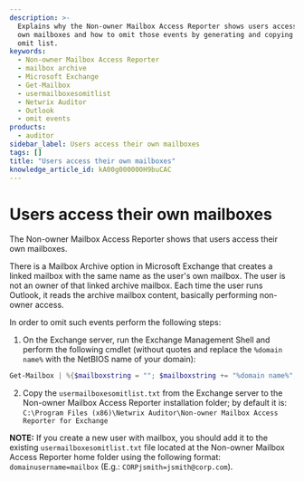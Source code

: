 ```yaml
---
description: >-
  Explains why the Non-owner Mailbox Access Reporter shows users accessing their
  own mailboxes and how to omit those events by generating and copying a mailbox
  omit list.
keywords:
  - Non-owner Mailbox Access Reporter
  - mailbox archive
  - Microsoft Exchange
  - Get-Mailbox
  - usermailboxesomitlist
  - Netwrix Auditor
  - Outlook
  - omit events
products:
  - auditor
sidebar_label: Users access their own mailboxes
tags: []
title: "Users access their own mailboxes"
knowledge_article_id: kA00g000000H9buCAC
---
```


# Users access their own mailboxes

The Non-owner Mailbox Access Reporter shows that users access their own mailboxes.

There is a Mailbox Archive option in Microsoft Exchange that creates a linked mailbox with the same name as the user's own mailbox. The user is not an owner of that linked archive mailbox. Each time the user runs Outlook, it reads the archive mailbox content, basically performing non-owner access.

In order to omit such events perform the following steps:

1. On the Exchange server, run the Exchange Management Shell and perform the following cmdlet (without quotes and replace the `%domain name%` with the NetBIOS name of your domain):

```powershell
Get-Mailbox | %{$mailboxstring = ""; $mailboxstring += "%domain name%";$mailboxstring += "";$mailboxstring += $_.samaccountname; $mailboxstring += "="; $mailboxstring += $_.emailaddresses[0].addressstring; echo $mailboxstring >> C:\usermailboxesomitlist.txt}
```

2. Copy the `usermailboxesomitlist.txt` from the Exchange server to the Non-owner Mailbox Access Reporter installation folder; by default it is:
`C:\Program Files (x86)\Netwrix Auditor\Non-owner Mailbox Access Reporter for Exchange`

**NOTE:** If you create a new user with mailbox, you should add it to the existing `usermailboxesomitlist.txt` file located at the Non-owner Mailbox Access Reporter home folder using the following format: `domainusername=mailbox` (E.g.: `CORPjsmith=jsmith@corp.com`).
